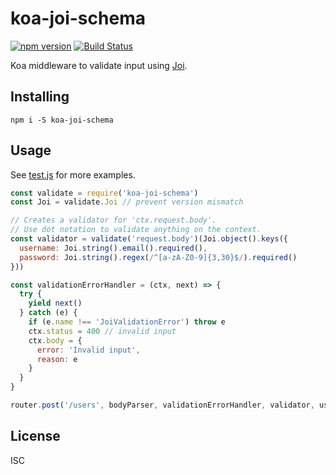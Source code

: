 # koa-joi-schema

[![npm version](https://badge.fury.io/js/koa-joi-schema.svg)](https://badge.fury.io/js/koa-joi-schema)
[![Build Status](https://travis-ci.org/simplyianm/koa-joi-schema.svg)](https://travis-ci.org/simplyianm/koa-joi-schema)

Koa middleware to validate input using [Joi][joi].

## Installing

```
npm i -S koa-joi-schema
```

## Usage

See [test.js](test.js) for more examples.

```javascript
const validate = require('koa-joi-schema')
const Joi = validate.Joi // prevent version mismatch

// Creates a validator for 'ctx.request.body'.
// Use dot notation to validate anything on the context.
const validator = validate('request.body')(Joi.object().keys({
  username: Joi.string().email().required(),
  password: Joi.string().regex(/^[a-zA-Z0-9]{3,30}$/).required()
}))

const validationErrorHandler = (ctx, next) => {
  try {
    yield next()
  } catch (e) {
    if (e.name !== 'JoiValidationError') throw e
    ctx.status = 400 // invalid input
    ctx.body = {
      error: 'Invalid input',
      reason: e
    }
  }
}

router.post('/users', bodyParser, validationErrorHandler, validator, usersCtrl.create)
```

## License

ISC

[joi]: https://github.com/hapijs/joi
